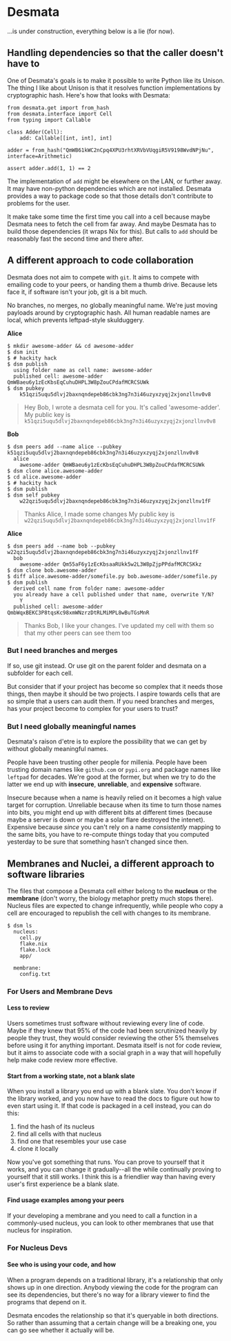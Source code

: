 # Desmata


...is under construction, everything below is a lie (for now).

## Handling dependencies so that the caller doesn't have to

One of Desmata's goals is to make it possible to write Python like its Unison.
The thing I like about Unison is that it resolves function implementations by cryptographic hash.
Here's how that looks with Desmata:

```
from desmata.get import from_hash
from desmata.interface import Cell
from typing import Callable

class Adder(Cell):
    add: Callable[[int, int], int]

adder = from_hash("QmWB61kWC2nCpq4XPU3rhtXRVbVUqgiR5V9198WvdNPjNu", interface=Arithmetic)

assert adder.add(1, 1) == 2
```

The implementation of `add` might be elsewhere on the LAN, or further away.
It may have non-python dependencies which are not installed.
Desmata provides a way to package code so that those details don't contribute to problems for the user.

It make take some time the first time you call into a cell because maybe Desmata nees to fetch the cell from far away.
And maybe Desmata has to build those dependencies (it wraps Nix for this).
But calls to `add` should be reasonably fast the second time and there after.

## A different approach to code collaboration

Desmata does not aim to compete with `git`.
It aims to compete with emailing code to your peers, or handing them a thumb drive.
Because lets face it, if software isn't your job, git is a bit much.

No branches, no merges, no globally meaningful name.
We're just moving payloads around by cryptographic hash.
All human readable names are local, which prevents leftpad-style skulduggery.

**Alice**
```
$ mkdir awesome-adder && cd awesome-adder
$ dsm init
$ # hackity hack
$ dsm publish
  using folder name as cell name: awesome-adder
  published cell: awesome-adder QmWBaeu6y1zEcKbsEqCuhuDHPL3W8pZouCPdafMCRCSUWk
$ dsm pubkey
    k51qzi5uqu5dlvj2baxnqndepeb86cbk3ng7n3i46uzyxzyqj2xjonzllnv0v8
```

> Hey Bob, I wrote a desmata cell for you.  It's called 'awesome-adder'.
> My public key is
>    `k51qzi5uqu5dlvj2baxnqndepeb86cbk3ng7n3i46uzyxzyqj2xjonzllnv0v8`

**Bob**
```
$ dsm peers add --name alice --pubkey k51qzi5uqu5dlvj2baxnqndepeb86cbk3ng7n3i46uzyxzyqj2xjonzllnv0v8
  alice
    awesome-adder QmWBaeu6y1zEcKbsEqCuhuDHPL3W8pZouCPdafMCRCSUWk
$ dsm clone alice.awesome-adder
$ cd alice.awesome-adder
$ # hackity hack
$ dsm publish
$ dsm self pubkey
    w22qzi5uqu5dlvj2baxnqndepeb86cbk3ng7n3i46uzyxzyqj2xjonzllnv1fF
 ```

> Thanks Alice, I made some changes
> My public key is `w22qzi5uqu5dlvj2baxnqndepeb86cbk3ng7n3i46uzyxzyqj2xjonzllnv1fF`

**Alice**
```
$ dsm peers add --name bob --pubkey w22qzi5uqu5dlvj2baxnqndepeb86cbk3ng7n3i46uzyxzyqj2xjonzllnv1fF
  bob
    awesome-adder Qm55aF6y1zEcKbsaaRUkk5w2L3W8pZjpPPdafMCRCSKkz
$ dsm clone bob.awesome-adder
$ diff alice.awesome-adder/somefile.py bob.awesome-adder/somefile.py
$ dsm publish 
  derived cell name from folder name: awesome-adder
  you already have a cell published under that name, overwrite Y/N?
    Y
  published cell: awesome-adder QmbWqxBEKC3P8tqsKc98xmWNzrzDtRLMiMPL8wBuTGsMnR
```
> Thanks Bob, I like your changes.
> I've updated my cell with them so that my other peers can see them too

### But I need branches and merges

If so, use git instead.
Or use git on the parent folder and desmata on a subfolder for each cell.

But consider that if your project has become so complex that it needs those things, then maybe it should be two projects.
I aspire towards cells that are so simple that a users can audit them.
If you need branches and merges, has your project become to complex for your users to trust?

### But I need globally meaningful names

Desmata's raison d'etre is to explore the possibility that we can get by without globally meaningful names.

People have been trusting other people for millenia.
People have been trusting domain names like `github.com` or `pypi.org` and package names like `leftpad` for decades.
We're good at the former, but when we try to do the latter we end up with **insecure**, **unreliable**, and **expensive** software.

Insecure because when a name is heavily relied on it becomes a high value target for corruption.
Unreliable because when its time to turn those names into bits, you might end up with different bits at different times (because maybe a server is down or maybe a solar flare destroyed the intenet).
Expensive because *since* you can't rely on a name *consistently* mapping to the same bits, you have to re-compute things today that you computed yesterday to be sure that something hasn't changed since then.

## Membranes and Nuclei, a different approach to software libraries

The files that compose a Desmata cell either belong to the **nucleus** or the **membrane** (don't worry, the biology metaphor pretty much stops there).
Nucleus files are expected to change infrequently, while people who copy a cell are encouraged to republish the cell with changes to its membrane.

```
$ dsm ls
  nucleus:
    cell.py
    flake.nix
    flake.lock
    app/

  membrane:
    config.txt
```

### For Users and Membrane Devs

#### Less to review

Users sometimes trust software without reviewing every line of code.
Maybe if they knew that 95% of the code had been scrutinized heavily by people they trust, they would consider reviewing the other 5% themselves before using it for anything important.
Desmata itself is not for code review, but it aims to associate code with a social graph in a way that will hopefully help make code review more effective.

#### Start from a working state, not a blank slate

When you install a library you end up with a blank slate.
You don't know if the library worked, and you now have to read the docs to figure out how to even start using it.
If that code is packaged in a cell instead, you can do this:

1. find the hash of its nucleus
2. find all cells with that nucleus
3. find one that resembles your use case
4. clone it locally

Now you've got something that runs.
You can prove to yourself that it works, and you can change it gradually--all the while continually proving to yourself that it still works.
I think this is a friendlier way than having every user's first experience be a blank slate.

#### Find usage examples among your peers

If your developing a membrane and you need to call a function in a commonly-used nucleus, you can look to other membranes that use that nucleus for inspiration.

### For Nucleus Devs

#### See who is using your code, and how

When a program depends on a traditional library, it's a relationship that only shows up in one direction.
Anybody viewing the code for the program can see its dependencies, but there's no way for a library viewer to find the programs that depend on it.

Desmata encodes the relationship so that it's queryable in both directions.
So rather than assuming that a certain change will be a breaking one, you can go see whether it actually will be.







